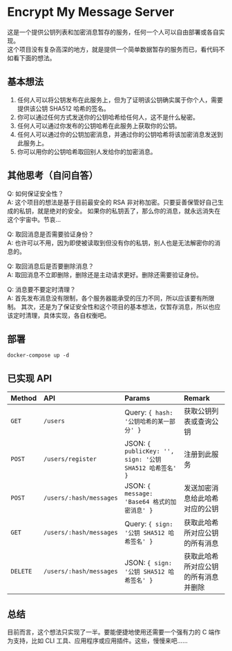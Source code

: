 # Encrypt My Message Server

这是一个提供公钥列表和加密消息暂存的服务，任何一个人可以自由部署或各自实现。  
这个项目没有复杂高深的地方，就是提供一个简单数据暂存的服务而已，看代码不如看下面的想法。

## 基本想法
1. 任何人可以将公钥发布在此服务上，但为了证明该公钥确实属于你个人，需要提供该公钥 SHA512 哈希的签名。  
2. 你可以通过任何方式发送你的公钥哈希给任何人，这不是什么秘密。
3. 任何人可以通过你发布的公钥哈希在此服务上获取你的公钥。
4. 任何人可以通过你的公钥加密消息，并通过你的公钥哈希将该加密消息发送到此服务上。
5. 你可以用你的公钥哈希取回别人发给你的加密消息。

## 其他思考（自问自答）
Q: 如何保证安全性？  
A: 这个项目的想法是基于目前最安全的 RSA 非对称加密。只要妥善保管好自己生成的私钥，就是绝对的安全。
如果你的私钥丢了，那么你的消息，就永远消失在这个宇宙中。节哀...

Q: 取回消息是否需要验证身份？  
A: 也许可以不用，因为即使被读取到但没有你的私钥，别人也是无法解密你的消息的。  

Q: 取回消息后是否要删除消息？  
A: 取回消息不立即删除，删除还是主动请求更好。删除还需要验证身份。  

Q: 消息要不要定时清理？  
A: 首先发布消息没有限制，各个服务器能承受的压力不同，所以应该要有所限制。
其次，还是为了保证安全性和这个项目的基本想法，仅暂存消息，所以也应该定时清理，具体实现，各自权衡吧。

## 部署

`docker-compose up -d`

## 已实现 API

|   Method   |        API        |   Params   |   Remark   |
| :--- | :--- | :--- | :--- |
| `GET` | `/users` | Query: `{ hash: '公钥哈希的某一部分' }` | 获取公钥列表或查询公钥 |
| `POST` | `/users/register` | JSON: `{ publicKey: '', sign: '公钥 SHA512 哈希签名' }` | 注册到此服务 |
| `POST` | `/users/:hash/messages` | JSON: `{ message: 'Base64 格式的加密消息' }` | 发送加密消息给此哈希对应的公钥 |
| `GET` | `/users/:hash/messages` | Query: `{ sign: '公钥 SHA512 哈希签名' }` | 获取此哈希所对应公钥的所有消息 |
| `DELETE` | `/users/:hash/messages` | JSON: `{ sign: '公钥 SHA512 哈希签名' }` | 获取此哈希所对应公钥的所有消息并删除 |

## 总结
目前而言，这个想法只实现了一半。要能便捷地使用还需要一个强有力的 C 端作为支持，比如 CLI 工具、应用程序或应用插件。这些，慢慢来吧......
